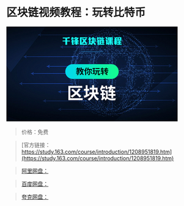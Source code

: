 # 区块链视频教程：玩转比特币

![img](../../../assets/study163/free/9152844b29ed4a7d9b302c0b7ad80d8f.jpg)

> 价格：免费

> [官方链接：https://study.163.com/course/introduction/1208951819.htm](https://study.163.com/course/introduction/1208951819.htm)

> [阿里网盘：]()

> [百度网盘：]()

> [夸克网盘：]()
